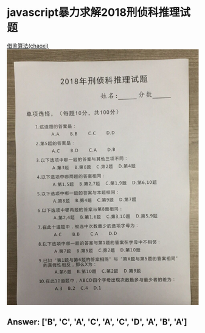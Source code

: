 # javascript暴力求解2018刑侦科推理试题
[借鉴算法(chaoxi)](https://github.com/YuyuZha0/abcd_test "借鉴算法(chaoxi)")
![problems](./images/1.jpg)
## Answer: ['B', 'C', 'A', 'C', 'A', 'C', 'D', 'A', 'B', 'A']
